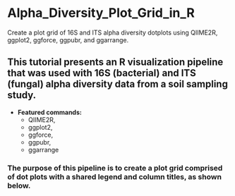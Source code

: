 # Alpha_Diversity_Plot_Grid_in_R
Create a plot grid of 16S and ITS alpha diversity dotplots using QIIME2R, ggplot2, ggforce, ggpubr, and ggarrange.

## This tutorial presents an R visualization pipeline that was used with 16S (bacterial) and ITS (fungal) alpha diversity data from a soil sampling study.
 
* **Featured commands:** 
  + QIIME2R, 
  + ggplot2, 
  + ggforce, 
  + ggpubr, 
  + ggarrange

### The purpose of this pipeline is to create a plot grid comprised of dot plots with a shared legend and column titles, as shown below.

